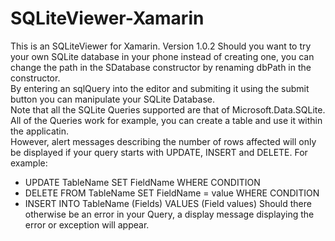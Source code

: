 # SQLiteViewer-Xamarin
This is an SQLiteViewer for Xamarin. Version 1.0.2
Should you want to try your own SQLite database in your phone instead of creating one, you can change the path in the SDatabase constructor by renaming dbPath in the constructor.<br />
By entering an sqlQuery into the editor and submiting it using the submit button you can manipulate your SQLite Database. <br />
Note that all the SQLite Queries supported are that of Microsoft.Data.SQLite. <br />
All of the Queries work for example, you can create a table and use it within the applicatin. <br />
However, alert messages describing the number of rows affected will only be displayed if your query starts with UPDATE, INSERT and DELETE. For example:<br />
- UPDATE TableName SET FieldName WHERE CONDITION 
- DELETE FROM TableName SET FieldName = value WHERE CONDITION
- INSERT INTO TableName (Fields) VALUES (Field values)
Should there otherwise be an error in your Query, a display message displaying the error or exception will appear.
